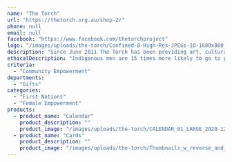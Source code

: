```yaml
---
name: "The Torch"
url: "https://thetorch.org.au/shop-2/"
phone: null
email: null
facebook: "https://www.facebook.com/thetorchproject"
logo: "/images/uploads/the-torch/Confined-8-High-Res-JPEGs-10-1600x800.jpg"
description: "Since June 2011 The Torch has been providing art, cultural and arts vocational support to Indigenous offenders and ex-offenders in Victoria through its Indigenous Arts in Prisons and Community program.\r\n\r\nThe Torch supports Indigenous men and women both in prisons and post-release in Victoria to explore their Indigenous culture and identity through practising art."
ethicalDescription: "Indigenous men are 15 times more likely to go to prison than non-Indigenous men and Indigenous women are 21 times more likely to go to prison than non-Indigenous women.\r\n\r\nThe Torch has been delivering the Statewide Indigenous Arts in Prisons and Community Program (SIAPC) since 2011. The SIAPC Program is set within the context of the Victorian Aboriginal Justice Agreement and its focus is on the role of culture and cultural identity in the rehabilitative process of Indigenous prisoners.\r\n\r\nThe Torch employs Indigenous Arts Officers to deliver the Program to Indigenous men and women in Victorian prisons and to support participants who are transitioning back into the community.\r\n\r\nOur program aims to reduce the rate of reoffending by encouraging participants to explore identity and culture through art, develop confidence and define new pathways for themselves upon release from prison."
criteria:
  - "Community Empowerment"
departments:
  - "Gifts"
categories:
  - "First Nations"
  - "Female Empowerment"
products:
  - product_name: "Calendar"
    product_description: ""
    product_image: "/images/uploads/the-torch/CALENDAR_01_LARGE_2020-120ppi_y7difr.jpg"
  - product_name: "Cards"
    product_description: ""
    product_image: "/images/uploads/the-torch/Thumbnails_w_reverse_and_set_ssgyfi.jpg"
---
```

